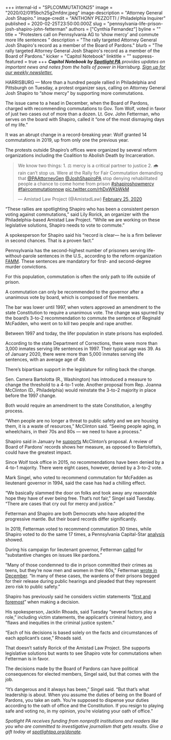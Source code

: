 +++
internal-id = "SPLCOMMUTATION25"
image = "2020/02/01f5bch25g2mfdnr.jpeg"
image-description = "Attorney General Josh Shapiro."
image-credit = "ANTHONY PEZZOTTI / Philadelphia Inquirer"
published = 2020-02-25T23:50:00.000Z
slug = "pennsylvania-life-prison-josh-shapiro-john-fetterman"
authors = ["Cynthia Fernandez"]
byline = ""
title = "Protesters call on Pennsylvania AG to ‘show mercy’ and commute more life sentences "
description = "The rally targeted Attorney General Josh Shapiro's record as a member of the Board of Pardons."
blurb = "The rally targeted Attorney General Josh Shapiro's record as a member of the Board of Pardons."
kicker = "Capitol Notebook"
linktitle = ""
suppress-featured = true
+++
<i><b>Capitol Notebook by </b></i><a href="https://www.spotlightpa.org/"><i><b>Spotlight PA</b></i></a><i> provides updates on important news and notes from the halls of power in Harrisburg. </i><a href="https://www.spotlightpa.org/newsletters"><i>Sign up for our weekly newsletter.</i></a>

HARRISBURG — More than a hundred people rallied in Philadelphia and Pittsburgh on Tuesday, a protest organizer says, calling on Attorney General Josh Shapiro to “show mercy” by supporting more commutations.

The issue came to a head in December, when the Board of Pardons, charged with recommending commutations to Gov. Tom Wolf, voted in favor of just two cases out of more than a dozen. Lt. Gov. John Fetterman, who serves on the board with Shapiro, called it “one of the most dismaying days of my life.”

It was an abrupt change in a record-breaking year: Wolf granted 14 commutations in 2019, up from only one the previous year.

The protests outside Shapiro’s offices were organized by several reform organizations including the Coalition to Abolish Death by Incarceration.

<blockquote class="twitter-tweet"><p lang="en" dir="ltr">We know two things: 1. ⚖️ mercy is a critical partner to justice 2. 🌧 rain can’t stop us. Were at the Rally for Fair Commutation demanding that <a href="https://twitter.com/PAAttorneyGen?ref_src=twsrc%5Etfw">@PAAttorneyGen</a> <a href="https://twitter.com/JoshShapiroPA?ref_src=twsrc%5Etfw">@JoshShapiroPA</a> stop denying rehabilitated people a chance to come home from prison <a href="https://twitter.com/hashtag/shapiroshowmercy?src=hash&amp;ref_src=twsrc%5Etfw">#shapiroshowmercy</a> <a href="https://twitter.com/hashtag/faircommutationnow?src=hash&amp;ref_src=twsrc%5Etfw">#faircommutationnow</a> <a href="https://t.co/rhDxWKbWkM">pic.twitter.com/rhDxWKbWkM</a></p>&mdash; Amistad Law Project (@AmistadLaw) <a href="https://twitter.com/AmistadLaw/status/1232356426150006784?ref_src=twsrc%5Etfw">February 25, 2020</a></blockquote>
<script async src="https://platform.twitter.com/widgets.js" charset="utf-8"></script>

“These rallies are spotlighting Shapiro who has been a consistent person voting against commutations,” said Lily Rorick, an organizer with the Philadelphia-based Amistad Law Project. “While we are working on these legislative solutions, Shapiro needs to vote to commute.”

A spokesperson for Shapiro said his “record is clear— he is a firm believer in second chances. That is a proven fact.”

Pennsylvania has the second-highest number of prisoners serving life-without-parole sentences in the U.S., according to the reform organization <a href="https://famm.org/wp-content/uploads/FactSheet-memos_Pennsylvania.pdf">FAMM</a>. These sentences are mandatory for first- and second-degree murder convictions.

For this population, commutation is often the only path to life outside of prison.

A commutation can only be recommended to the governor after a unanimous vote by board, which is composed of five members.

The bar was lower until 1997, when voters approved an amendment to the state Constitution to require a unanimous vote. The change was spurred by the board’s 3-to-2 recommendation to commute the sentence of Reginald McFadden, who went on to kill two people and rape another.

Between 1997 and today, the lifer population in state prisons has exploded.

According to the state Department of Corrections, there were more than 3,000 inmates serving life sentences in 1997. Their typical age was 39. As of January 2020, there were more than 5,000 inmates serving life sentences, with an average age of 49.

There’s bipartisan support in the legislature for rolling back the change.

Sen. Camera Bartolotta (R., Washington) has introduced a measure to change the threshold to a 4-to-1 vote. Another proposal from Rep. Joanna McClinton (D., Philadelphia) would reinstate the 3-to-2 majority in place before the 1997 change.

Both would require an amendment to the state Constitution, a lengthy process.

“When people are no longer a threat to public safety and we are housing them, it is a waste of resources,” McClinton said. “Seeing people aging, in wheelchairs, in their 70s and 80s — we need to have a process.”

Shapiro said in January he <a href="https://twitter.com/PAAttorneyGen/status/1222210459643842560">supports</a> McClinton’s proposal. A review of Board of Pardons’ records shows her measure, as opposed to Bartolotta’s, could have the greatest impact.

Since Wolf took office in 2015, no recommendations have been denied by a 4-to-1 majority. There were eight cases, however, denied by a 3-to-2 vote.

<script src="https://www.spotlightpa.org/embed.js" async></script><div data-spl-embed-version="1" data-spl-src="https://www.spotlightpa.org/embeds/newsletter/"></div>

Mark Singel, who voted to recommend commutation for McFadden as lieutenant governor in 1994, said the case has had a chilling effect.

“We basically slammed the door on folks and took away any reasonable hope they have of ever being free. That’s not fair,” Singel said Tuesday. “There are cases that cry out for mercy and justice.”

Fetterman and Shapiro are both Democrats who have adopted the progressive mantle. But their board records differ significantly.

In 2019, Fetterman voted to recommend commutation 30 times, while Shapiro voted to do the same 17 times, a Pennsylvania Capital-Star <a href="https://www.penncapital-star.com/criminal-justice/fetterman-shapiro-say-they-both-believe-in-second-chances-pardons-board-votes-tell-two-different-stories/">analysis</a> showed.

During his campaign for lieutenant governor, Fetterman <a href="https://www.washingtonpost.com/news/powerpost/wp/2018/05/17/john-fetterman-pittsburghs-socialists-trump-district-democrats-some-winners-from-this-weeks-elections/">called</a> for “substantive changes on issues like pardons.”

“Many of those condemned to die in prison committed their crimes as teens, but they’re now men and women in their 60s,” Fetterman <a href="https://www.inquirer.com/opinion/commentary/board-pardons-john-fetterman-josh-shapiro-clemency-20191226.html">wrote in December</a>. “In many of these cases, the wardens of their prisons begged for their release during public hearings and pleaded that they represent zero risk to public safety.”

Shapiro has previously said he considers victim statements “<a href="https://www.inquirer.com/philly/news/crime/in-attorney-general-josh-shapiro-philly-lifers-clemency-plea-hits-a-roadblock-20180301.html">first and foremost</a>” when making a decision.

His spokesperson, Jacklin Rhoads, said Tuesday “several factors play a role,” including victim statements, the applicant’s criminal history, and “flaws and inequities in the criminal justice system.”

“Each of his decisions is based solely on the facts and circumstances of each applicant’s case,” Rhoads said.

That doesn’t satisfy Rorick of the Amistad Law Project. She supports legislative solutions but wants to see Shapiro vote for commutations when Fetterman is in favor.

The decisions made by the Board of Pardons can have political consequences for elected members, Singel said, but that comes with the job.

“It’s dangerous and it always has been,” Singel said. “But that’s what leadership is about. When you assume the duties of being on the Board of Pardons, you take an oath. You’re supposed to dispense your duties according to the oath of office and the Constitution. If you resign to playing safe and voting no, in my opinion, you’re violating your oath of office.”

<i>Spotlight PA receives funding from nonprofit institutions and readers like you who are committed to investigative journalism that gets results. Give a gift today at </i><a href="https://www.spotlightpa.org/donate"><i>spotlightpa.org/donate</i></a><i>.</i>
